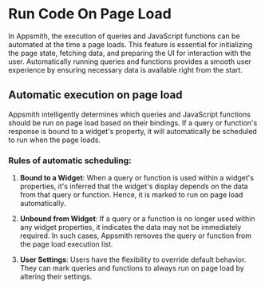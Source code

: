 # Run Code On Page Load

In Appsmith, the execution of queries and JavaScript functions can be automated at the time a page loads. This feature is essential for initializing the page state, fetching data, and preparing the UI for interaction with the user. Automatically running queries and functions provides a smooth user experience by ensuring necessary data is available right from the start.

## Automatic execution on page load

Appsmith intelligently determines which queries and JavaScript functions should be run on page load based on their bindings. If a query or function's response is bound to a widget's property, it will automatically be scheduled to run when the page loads.

### Rules of automatic scheduling:

1. **Bound to a Widget**: When a query or function is used within a widget's properties, it's inferred that the widget's display depends on the data from that query or function. Hence, it is marked to run on page load automatically.

2. **Unbound from Widget**: If a query or a function is no longer used within any widget properties, it indicates the data may not be immediately required. In such cases, Appsmith removes the query or function from the page load execution list.

3. **User Settings**: Users have the flexibility to override default behavior. They can mark queries and functions to always run on page load by altering their settings.
